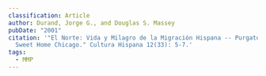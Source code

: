 ```yaml
---
classification: Article
author: Durand, Jorge G., and Douglas S. Massey
pubDate: "2001"
citation: '"El Norte: Vida y Milagro de la Migración Hispana -- Purgatorio o
  Sweet Home Chicago." Cultura Hispana 12(33): 5-7.'
tags:
  - MMP
---
```


